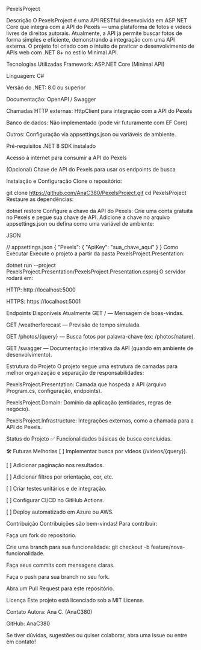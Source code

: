 PexelsProject


Descrição
O PexelsProject é uma API RESTful desenvolvida em ASP.NET Core que integra com a API do Pexels — uma plataforma de fotos e vídeos livres de direitos autorais. Atualmente, a API já permite buscar fotos de forma simples e eficiente, demonstrando a integração com uma API externa. O projeto foi criado com o intuito de praticar o desenvolvimento de APIs web com .NET 8+ no estilo Minimal API.

Tecnologias Utilizadas
Framework: ASP.NET Core (Minimal API)

Linguagem: C#

Versão do .NET: 8.0 ou superior

Documentação: OpenAPI / Swagger

Chamadas HTTP externas: HttpClient para integração com a API do Pexels

Banco de dados: Não implementado (pode vir futuramente com EF Core)

Outros: Configuração via appsettings.json ou variáveis de ambiente.

Pré-requisitos
.NET 8 SDK instalado

Acesso à internet para consumir a API do Pexels

(Opcional) Chave de API do Pexels para usar os endpoints de busca

Instalação e Configuração
Clone o repositório:


git clone https://github.com/AnaC380/PexelsProject.git
cd PexelsProject
Restaure as dependências:


dotnet restore
Configure a chave da API do Pexels:
Crie uma conta gratuita no Pexels e pegue sua chave de API. Adicione a chave no arquivo appsettings.json ou defina como uma variável de ambiente:

JSON

// appsettings.json
{
  "Pexels": {
    "ApiKey": "sua_chave_aqui"
  }
}
Como Executar
Execute o projeto a partir da pasta PexelsProject.Presentation:



dotnet run --project PexelsProject.Presentation/PexelsProject.Presentation.csproj
O servidor rodará em:

HTTP: http://localhost:5000

HTTPS: https://localhost:5001

Endpoints Disponíveis Atualmente
GET / — Mensagem de boas-vindas.

GET /weatherforecast — Previsão de tempo simulada.

GET /photos/{query} — Busca fotos por palavra-chave (ex: /photos/nature).

GET /swagger — Documentação interativa da API (quando em ambiente de desenvolvimento).

Estrutura do Projeto
O projeto segue uma estrutura de camadas para melhor organização e separação de responsabilidades:

PexelsProject.Presentation: Camada que hospeda a API (arquivo Program.cs, configuração, endpoints).

PexelsProject.Domain: Domínio da aplicação (entidades, regras de negócio).

PexelsProject.Infrastructure: Integrações externas, como a chamada para a API do Pexels.

Status do Projeto
✅ Funcionalidades básicas de busca concluídas.

🛠️ Futuras Melhorias
[ ] Implementar busca por vídeos (/videos/{query}).

[ ] Adicionar paginação nos resultados.

[ ] Adicionar filtros por orientação, cor, etc.

[ ] Criar testes unitários e de integração.

[ ] Configurar CI/CD no GitHub Actions.

[ ] Deploy automatizado em Azure ou AWS.

Contribuição
Contribuições são bem-vindas! Para contribuir:

Faça um fork do repositório.

Crie uma branch para sua funcionalidade: git checkout -b feature/nova-funcionalidade.

Faça seus commits com mensagens claras.

Faça o push para sua branch no seu fork.

Abra um Pull Request para este repositório.

Licença
Este projeto está licenciado sob a MIT License.

Contato
Autora: Ana C. (AnaC380)

GitHub: AnaC380

Se tiver dúvidas, sugestões ou quiser colaborar, abra uma issue ou entre em contato!
